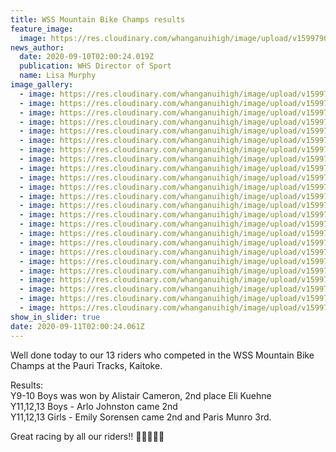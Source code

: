 ```yaml
---
title: WSS Mountain Bike Champs results
feature_image:
  image: https://res.cloudinary.com/whanganuihigh/image/upload/v1599790018/News/118989046_1673256559490110_4005523949574779697_o.jpg
news_author:
  date: 2020-09-10T02:00:24.019Z
  publication: WHS Director of Sport
  name: Lisa Murphy
image_gallery:
  - image: https://res.cloudinary.com/whanganuihigh/image/upload/v1599790561/News/WSS%20Mountain%20Bike%20Champs%20at%20Pauri%20Tracks%2C%20Kaitoke%2010.9.20/118974588_1673256556156777_5381726072119619379_o.jpg
  - image: https://res.cloudinary.com/whanganuihigh/image/upload/v1599790556/News/WSS%20Mountain%20Bike%20Champs%20at%20Pauri%20Tracks%2C%20Kaitoke%2010.9.20/118878177_1673256796156753_3782412128418057472_o.jpg
  - image: https://res.cloudinary.com/whanganuihigh/image/upload/v1599790564/News/WSS%20Mountain%20Bike%20Champs%20at%20Pauri%20Tracks%2C%20Kaitoke%2010.9.20/119041658_1673256852823414_8086545607799305012_o.jpg
  - image: https://res.cloudinary.com/whanganuihigh/image/upload/v1599790564/News/WSS%20Mountain%20Bike%20Champs%20at%20Pauri%20Tracks%2C%20Kaitoke%2010.9.20/119037056_1673257382823361_5331254972948203469_o.jpg
  - image: https://res.cloudinary.com/whanganuihigh/image/upload/v1599790557/News/WSS%20Mountain%20Bike%20Champs%20at%20Pauri%20Tracks%2C%20Kaitoke%2010.9.20/118904708_1673257579490008_7120924003256193803_o.jpg
  - image: https://res.cloudinary.com/whanganuihigh/image/upload/v1599790566/News/WSS%20Mountain%20Bike%20Champs%20at%20Pauri%20Tracks%2C%20Kaitoke%2010.9.20/119169531_1673258082823291_1515644827646503164_o.jpg
  - image: https://res.cloudinary.com/whanganuihigh/image/upload/v1599790559/News/WSS%20Mountain%20Bike%20Champs%20at%20Pauri%20Tracks%2C%20Kaitoke%2010.9.20/118953253_1673256346156798_3903723965066181625_o.jpg
  - image: https://res.cloudinary.com/whanganuihigh/image/upload/v1599790561/News/WSS%20Mountain%20Bike%20Champs%20at%20Pauri%20Tracks%2C%20Kaitoke%2010.9.20/118956998_1673258052823294_4215630074404442456_o.jpg
  - image: https://res.cloudinary.com/whanganuihigh/image/upload/v1599790556/News/WSS%20Mountain%20Bike%20Champs%20at%20Pauri%20Tracks%2C%20Kaitoke%2010.9.20/118888635_1673257672823332_216531910820636181_o.jpg
  - image: https://res.cloudinary.com/whanganuihigh/image/upload/v1599790565/News/WSS%20Mountain%20Bike%20Champs%20at%20Pauri%20Tracks%2C%20Kaitoke%2010.9.20/119022762_1673257599490006_3877972066897024417_o.jpg
  - image: https://res.cloudinary.com/whanganuihigh/image/upload/v1599790564/News/WSS%20Mountain%20Bike%20Champs%20at%20Pauri%20Tracks%2C%20Kaitoke%2010.9.20/119030971_1673256882823411_7376145218833647607_o.jpg
  - image: https://res.cloudinary.com/whanganuihigh/image/upload/v1599790561/News/WSS%20Mountain%20Bike%20Champs%20at%20Pauri%20Tracks%2C%20Kaitoke%2010.9.20/118960076_1673258399489926_3845722208760592484_o.jpg
  - image: https://res.cloudinary.com/whanganuihigh/image/upload/v1599790558/News/WSS%20Mountain%20Bike%20Champs%20at%20Pauri%20Tracks%2C%20Kaitoke%2010.9.20/118938102_1673256749490091_2113390062723951354_o.jpg
  - image: https://res.cloudinary.com/whanganuihigh/image/upload/v1599790558/News/WSS%20Mountain%20Bike%20Champs%20at%20Pauri%20Tracks%2C%20Kaitoke%2010.9.20/118955312_1673256739490092_6331854635585975745_o.jpg
  - image: https://res.cloudinary.com/whanganuihigh/image/upload/v1599790565/News/WSS%20Mountain%20Bike%20Champs%20at%20Pauri%20Tracks%2C%20Kaitoke%2010.9.20/119141994_1673256329490133_4371798885749428978_o.jpg
  - image: https://res.cloudinary.com/whanganuihigh/image/upload/v1599790556/News/WSS%20Mountain%20Bike%20Champs%20at%20Pauri%20Tracks%2C%20Kaitoke%2010.9.20/118883120_1673258186156614_9169540174916050754_o.jpg
  - image: https://res.cloudinary.com/whanganuihigh/image/upload/v1599790563/News/WSS%20Mountain%20Bike%20Champs%20at%20Pauri%20Tracks%2C%20Kaitoke%2010.9.20/119008895_1673257042823395_8604584992249565835_o.jpg
  - image: https://res.cloudinary.com/whanganuihigh/image/upload/v1599790565/News/WSS%20Mountain%20Bike%20Champs%20at%20Pauri%20Tracks%2C%20Kaitoke%2010.9.20/119065121_1673257529490013_4006131596011272676_o.jpg
  - image: https://res.cloudinary.com/whanganuihigh/image/upload/v1599790562/News/WSS%20Mountain%20Bike%20Champs%20at%20Pauri%20Tracks%2C%20Kaitoke%2010.9.20/118986305_1673257312823368_148081629612906354_o.jpg
  - image: https://res.cloudinary.com/whanganuihigh/image/upload/v1599790559/News/WSS%20Mountain%20Bike%20Champs%20at%20Pauri%20Tracks%2C%20Kaitoke%2010.9.20/118919625_1673256506156782_4440777013659483651_o.jpg
  - image: https://res.cloudinary.com/whanganuihigh/image/upload/v1599790559/News/WSS%20Mountain%20Bike%20Champs%20at%20Pauri%20Tracks%2C%20Kaitoke%2010.9.20/118930312_1673258426156590_4241957394606398539_o.jpg
  - image: https://res.cloudinary.com/whanganuihigh/image/upload/v1599790556/News/WSS%20Mountain%20Bike%20Champs%20at%20Pauri%20Tracks%2C%20Kaitoke%2010.9.20/118890098_1673256959490070_6930205782054953125_o.jpg
  - image: https://res.cloudinary.com/whanganuihigh/image/upload/v1599790556/News/WSS%20Mountain%20Bike%20Champs%20at%20Pauri%20Tracks%2C%20Kaitoke%2010.9.20/118866841_1673257169490049_9002067278667089937_o.jpg
  - image: https://res.cloudinary.com/whanganuihigh/image/upload/v1599790822/News/WSS%20Mountain%20Bike%20Champs%20at%20Pauri%20Tracks%2C%20Kaitoke%2010.9.20/MTB-Champs-2020-PNG.png
show_in_slider: true
date: 2020-09-11T02:00:24.061Z
---
```

Well done today to our 13 riders who competed in the WSS Mountain Bike Champs at the Pauri Tracks, Kaitoke.

Results:  
Y9-10 Boys was won by Alistair Cameron, 2nd place Eli Kuehne  
Y11,12,13 Boys - Arlo Johnston came 2nd  
Y11,12,13 Girls - Emily Sorensen came 2nd and Paris Munro 3rd. 

Great racing by all our riders!! 💛💚🚴‍♀️🚴
